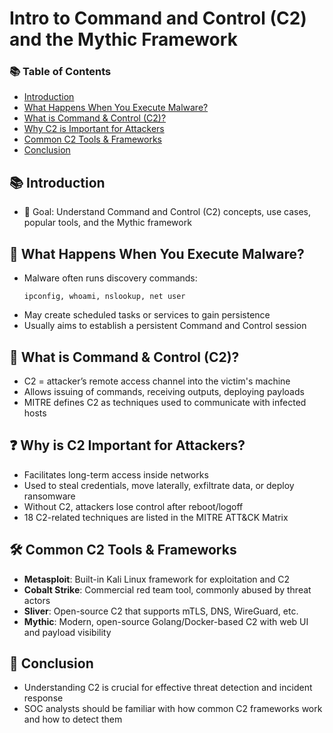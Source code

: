 <h1>Intro to Command and Control (C2) and the Mythic Framework</h1>

<nav>
  <h3>📚 Table of Contents</h3>
  <ul>
    <li><a href="#intro">Introduction</a></li>
    <li><a href="#malware-execution">What Happens When You Execute Malware?</a></li>
    <li><a href="#what-is-c2">What is Command & Control (C2)?</a></li>
    <li><a href="#importance">Why C2 is Important for Attackers</a></li>
    <li><a href="#c2-tools">Common C2 Tools & Frameworks</a></li>
    <li><a href="#conclusion">Conclusion</a></li>
  </ul>
</nav>

<h2 id="intro">📚 Introduction</h2>
<ul>
  <li>🎯 Goal: Understand Command and Control (C2) concepts, use cases, popular tools, and the Mythic framework</li>
</ul>

<h2 id="malware-execution">🦠 What Happens When You Execute Malware?</h2>
<ul>
  <li>Malware often runs discovery commands:
    <pre><code>ipconfig, whoami, nslookup, net user</code></pre>
  </li>
  <li>May create scheduled tasks or services to gain persistence</li>
  <li>Usually aims to establish a persistent Command and Control session</li>
</ul>

<h2 id="what-is-c2">🔗 What is Command & Control (C2)?</h2>
<ul>
  <li>C2 = attacker’s remote access channel into the victim's machine</li>
  <li>Allows issuing of commands, receiving outputs, deploying payloads</li>
  <li>MITRE defines C2 as techniques used to communicate with infected hosts</li>
</ul>

<h2 id="importance">❓ Why is C2 Important for Attackers?</h2>
<ul>
  <li>Facilitates long-term access inside networks</li>
  <li>Used to steal credentials, move laterally, exfiltrate data, or deploy ransomware</li>
  <li>Without C2, attackers lose control after reboot/logoff</li>
  <li>18 C2-related techniques are listed in the MITRE ATT&CK Matrix</li>
</ul>

<h2 id="c2-tools">🛠️ Common C2 Tools & Frameworks</h2>
<ul>
  <li><strong>Metasploit</strong>: Built-in Kali Linux framework for exploitation and C2</li>
  <li><strong>Cobalt Strike</strong>: Commercial red team tool, commonly abused by threat actors</li>
  <li><strong>Sliver</strong>: Open-source C2 that supports mTLS, DNS, WireGuard, etc.</li>
  <li><strong>Mythic</strong>: Modern, open-source Golang/Docker-based C2 with web UI and payload visibility</li>
</ul>

<h2 id="conclusion">🧠 Conclusion</h2>
<ul>
  <li>Understanding C2 is crucial for effective threat detection and incident response</li>
  <li>SOC analysts should be familiar with how common C2 frameworks work and how to detect them</li>
</ul>
